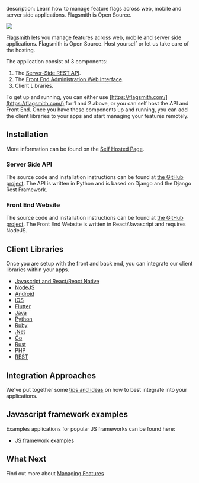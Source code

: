 description: Learn how to manage feature flags across web, mobile and server side applications. Flagsmith is Open Source.

<img src="/images/banner-logo-dark.png" />

[Flagsmith](https://flagsmith.com/) lets you manage features across web, mobile and server side applications. Flagsmith is Open Source. Host yourself or let us take care of the hosting.

The application consist of 3 components:

1. The [Server-Side REST API](https://github.com/flagsmith/flagsmith-api).
2. The [Front End Administration Web Interface](https://github.com/flagsmith/flagsmith-frontend).
3. Client Libraries.

To get up and running, you can either use [https://flagsmith.com/](https://flagsmith.com/) for 1 and 2 above, or you can self host the API and Front End. Once you have these components up and running, you can add the client libraries to your apps and start managing your features remotely.

## Installation

More information can be found on the [Self Hosted Page](/self-hosting).

### Server Side API

The source code and installation instructions can be found at [the GitHub project](https://github.com/flagsmith/flagsmith-api). The API is written in Python and is based on Django and the Django Rest Framework.

### Front End Website

The source code and installation instructions can be found at [the GitHub project](https://github.com/flagsmith/flagsmith-frontend). The Front End Website is written in React/Javascript and requires NodeJS.

## Client Libraries

Once you are setup with the front and back end, you can integrate our client libraries within your apps.

* [Javascript and React/React Native](/clients/javascript/)
* [NodeJS](/clients/node/)
* [Android](/clients/android/)
* [iOS](/clients/ios/)
* [Flutter](/clients/flutter/)
* [Java](/clients/java/)
* [Python](/clients/python/)
* [Ruby](/clients/ruby/)
* [.Net](/clients/dotnet/)
* [Go](/clients/go/)
* [Rust](/clients/rust/)
* [PHP](/clients/php/)
* [REST](/clients/rest/)

## Integration Approaches

We've put together some [tips and ideas](integration-approaches.md) on how to best integrate into your applications. 

## Javascript framework examples

Examples applications for popular JS frameworks can be found here:

* [JS framework examples](https://github.com/flagsmith/flagsmith-js-client/tree/master/examples)

## What Next

Find out more about [Managing Features](managing-features.md)
